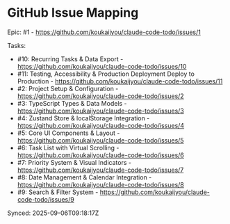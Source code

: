 # GitHub Issue Mapping

Epic: #1 - https://github.com/koukaijyou/claude-code-todo/issues/1

Tasks:
- #10: Recurring Tasks & Data Export - https://github.com/koukaijyou/claude-code-todo/issues/10
- #11: Testing, Accessibility & Production Deployment
Deploy to Production - https://github.com/koukaijyou/claude-code-todo/issues/11
- #2: Project Setup & Configuration - https://github.com/koukaijyou/claude-code-todo/issues/2
- #3: TypeScript Types & Data Models - https://github.com/koukaijyou/claude-code-todo/issues/3
- #4: Zustand Store & localStorage Integration - https://github.com/koukaijyou/claude-code-todo/issues/4
- #5: Core UI Components & Layout - https://github.com/koukaijyou/claude-code-todo/issues/5
- #6: Task List with Virtual Scrolling - https://github.com/koukaijyou/claude-code-todo/issues/6
- #7: Priority System & Visual Indicators - https://github.com/koukaijyou/claude-code-todo/issues/7
- #8: Date Management & Calendar Integration - https://github.com/koukaijyou/claude-code-todo/issues/8
- #9: Search & Filter System - https://github.com/koukaijyou/claude-code-todo/issues/9

Synced: 2025-09-06T09:18:17Z
